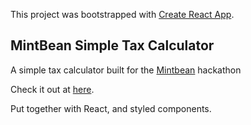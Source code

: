 This project was bootstrapped with [Create React App](https://github.com/facebook/create-react-app).

## MintBean Simple Tax Calculator

A simple tax calculator built for the [Mintbean](https://www.mintbean.io) hackathon

Check it out at [here](https://mintbean-simple-tax-calc.netlify.com).

Put together with React, and styled components.
